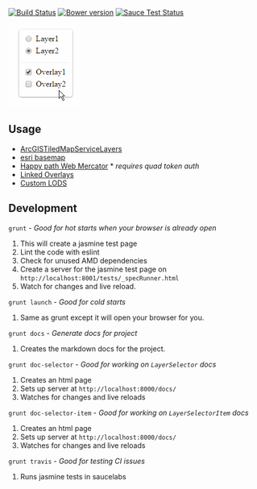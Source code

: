 [![Build Status](https://travis-ci.org/agrc-widgets/layer-selector.svg)](https://travis-ci.org/agrc-widgets/layer-selector)
[![Bower version](https://badge.fury.io/bo/agrc-layer-selector.svg)](https://badge.fury.io/bo/agrc-layer-selector)
[![Sauce Test Status](https://saucelabs.com/browser-matrix/agrc-layerselector.svg)](https://saucelabs.com/u/agrc-layerselector)


![layer-selector](/layer-selector.gif)

## Usage

 - [ArcGISTiledMapServiceLayers](./tests/example-mapserv-basemaps.html)
 - [esri basemap](./tests/example-placement-over-esri-map.html)
 - [Happy path Web Mercator](./tests/example-happy-path-tokens.html) * _requires quad token auth_
 - [Linked Overlays](./tests/example-linked-overlays.html)
 - [Custom LODS](./tests/example-custom-lods.html)

## Development

`grunt` - _Good for hot starts when your browser is already open_
1. This will create a jasmine test page
1. Lint the code with eslint
1. Check for unused AMD dependencies
1. Create a server for the jasmine test page on `http://localhost:8001/tests/_specRunner.html`
1. Watch for changes and live reload.

`grunt launch` - _Good for cold starts_
1. Same as grunt except it will open your browser for you.

`grunt docs` - _Generate docs for project_
1. Creates the markdown docs for the project.

`grunt doc-selector` - _Good for working on `LayerSelector` docs_
1. Creates an html page
1. Sets up server at `http://localhost:8000/docs/`
1. Watches for changes and live reloads

`grunt doc-selector-item` - _Good for working on `LayerSelectorItem` docs_
1. Creates an html page
1. Sets up server at `http://localhost:8000/docs/`
1. Watches for changes and live reloads

`grunt travis` - _Good for testing CI issues_
1. Runs jasmine tests in saucelabs
